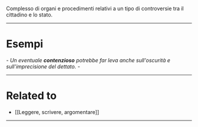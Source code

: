 Complesso di organi e procedimenti relativi a un tipo di controversie tra il cittadino e lo stato.

----------------------------------------------------------------

# Esempi
_- Un eventuale **contenzioso** potrebbe far leva anche sull'oscurità e sull'imprecisione del dettato. -_

----------------------------------------------------------------

# Related to
- [[Leggere, scrivere, argomentare]]

----------------------------------------------------------------